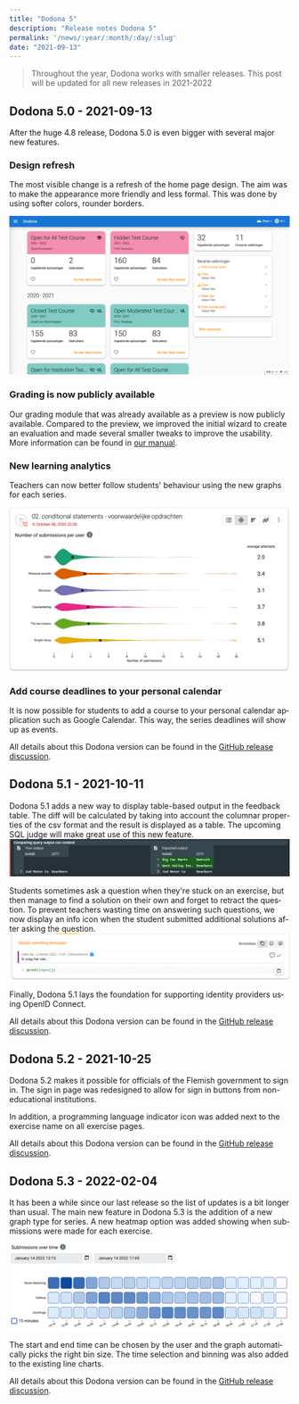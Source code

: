 ```yaml
---
title: "Dodona 5"
description: "Release notes Dodona 5"
permalink: '/news/:year/:month/:day/:slug'
date: "2021-09-13"
---
```


<NewsHeader :title="$frontmatter.title" :date="$frontmatter.date" lang="en" />

> Throughout the year, Dodona works with smaller releases. This post will be updated for all new releases in 2021-2022

## Dodona 5.0 - 2021-09-13

After the huge 4.8 release, Dodona 5.0 is even bigger with several major new features.

### Design refresh

The most visible change is a refresh of the home page design. The aim was to make the appearance more friendly and less formal. This was done by using softer colors, rounder borders.

![Design refresh](./design-refresh.png)

### Grading is now publicly available

Our grading module that was already available as a preview is now publicly available. Compared to the preview, we improved the initial wizard to create an evaluation and made several smaller tweaks to improve the usability. More information can be found in [our manual](/en/guides/teachers/grading/).

### New learning analytics

Teachers can now better follow students' behaviour using the new graphs for each series.

![Learning analytics](./learning-analytics.png)

### Add course deadlines to your personal calendar
It is now possible for students to add a course to your personal calendar application such as Google Calendar. This way, the series deadlines will show up as events.

All details about this Dodona version can be found in the [GitHub release discussion](https://github.com/dodona-edu/dodona/discussions/3102).


## Dodona 5.1 - 2021-10-11

Dodona 5.1 adds a new way to display table-based output in the feedback table. The diff will be calculated by taking into account the columnar properties of the csv format and the result is displayed as a table. The upcoming SQL judge will make great use of this new feature.
![csv diff](./csv-diff.png)

Students sometimes ask a question when they're stuck on an exercise, but then manage to find a solution on their own and forget to retract the question. To prevent teachers wasting time on answering such questions, we now display an info icon when the student submitted additional solutions after asking the question.
![image](./info-question.png)

Finally, Dodona 5.1 lays the foundation for supporting identity providers using OpenID Connect.

All details about this Dodona version can be found in the [GitHub release discussion](https://github.com/dodona-edu/dodona/discussions/3155).


## Dodona 5.2 - 2021-10-25

Dodona 5.2 makes it possible for officials of the Flemish government to sign in. The sign in page was redesigned to allow for sign in buttons from non-educational institutions.

In addition, a programming language indicator icon was added next to the exercise name on all exercise pages.

All details about this Dodona version can be found in the [GitHub release discussion](https://github.com/dodona-edu/dodona/discussions/3186).


## Dodona 5.3 - 2022-02-04

It has been a while since our last release so the list of updates is a bit longer than usual. The main new feature in Dodona 5.3 is the addition of a new graph type for series. A new heatmap option was added showing when submissions were made for each exercise.

![heatmap](./heatmap.png)

The start and end time can be chosen by the user and the graph automatically picks the right bin size. The time selection and binning was also added to the existing line charts.

All details about this Dodona version can be found in the [GitHub release discussion](https://github.com/dodona-edu/dodona/discussions/3345).
